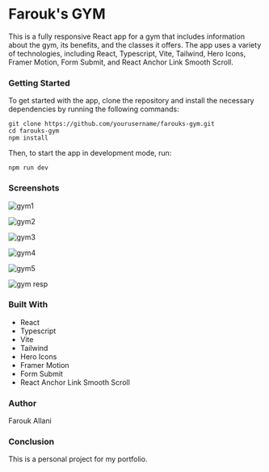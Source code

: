 # Farouk's GYM
This is a fully responsive React app for a gym that includes information about the gym, its benefits, and the classes it offers. The app uses a variety of technologies, including React, Typescript, Vite, Tailwind, Hero Icons, Framer Motion, Form Submit, and React Anchor Link Smooth Scroll.

### Getting Started
To get started with the app, clone the repository and install the necessary dependencies by running the following commands:
```
git clone https://github.com/yourusername/farouks-gym.git
cd farouks-gym
npm install
```
Then, to start the app in development mode, run:
```
npm run dev
```
### Screenshots
![gym1](https://user-images.githubusercontent.com/81933547/215348026-626ab170-1809-431e-9c4d-853ab327fa7a.png)

![gym2](https://user-images.githubusercontent.com/81933547/215348031-204e1bff-dcc8-40b9-8229-1328a6ca55af.png)

![gym3](https://user-images.githubusercontent.com/81933547/215348037-88db0ada-a516-4993-aabb-96982115691f.png)

![gym4](https://user-images.githubusercontent.com/81933547/215348039-ee54f389-5ebf-45ba-9146-94b0b7a36a2b.png)

![gym5](https://user-images.githubusercontent.com/81933547/215348042-140e18ef-3d8d-4068-a954-3f487eec5589.png)

![gym resp](https://user-images.githubusercontent.com/81933547/215348213-5e0b3c50-6ed4-494e-8191-1dcb5b31dace.png)


### Built With
- React
- Typescript
- Vite
- Tailwind
- Hero Icons
- Framer Motion
- Form Submit
- React Anchor Link Smooth Scroll

### Author
Farouk Allani

### Conclusion

This is a personal project for my portfolio.
